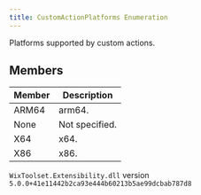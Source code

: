 ```yaml
---
title: CustomActionPlatforms Enumeration
---
```

Platforms supported by custom actions.
## Members
| Member | Description |
| ------ | ----------- |
| ARM64 | arm64. |
| None | Not specified. |
| X64 | x64. |
| X86 | x86. |
`WixToolset.Extensibility.dll` version `5.0.0+41e11442b2ca93e444b60213b5ae99dcbab787d8`
